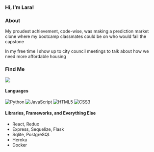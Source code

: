 ### Hi, I’m Lara!
### About

My proudest achievement, code-wise, was making a prediction market clone where my bootcamp classmates could be on who would fail the capstone

In my free time I show up to city council meetings to talk about how we need more affordable housing

<!---
tinsandsolution/tinsandsolution is a ✨ special ✨ repository because its `README.md` (this file) appears on your GitHub profile.
You can click the Preview link to take a look at your changes.
--->

### Find Me

[<img src="https://img.shields.io/badge/LinkedIn-0077B5?style=for-the-badge&logo=linkedin&logoColor=white">](https://www.linkedin.com/in/laraduong/)

#### Languages
![Python](https://img.shields.io/badge/Python-3776AB?style=for-the-badge&logo=python&logoColor=white)
![JavaScript](https://img.shields.io/badge/JavaScript-F7DF1E?style=for-the-badge&logo=JavaScript&logoColor=white)
![HTML5](https://img.shields.io/badge/HTML5-E34F26?style=for-the-badge&logo=html5&logoColor=white)
![CSS3](https://img.shields.io/badge/CSS3-1572B6?style=for-the-badge&logo=css3&logoColor=white)

#### Libraries, Frameworks, and Everything Else

- React, Redux
- Express, Sequelize, Flask
- Sqlite, PostgreSQL
- Heroku
- Docker
